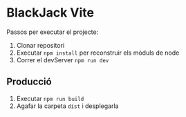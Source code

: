 
# BlackJack Vite

Passos per executar el projecte:
1. Clonar repositori
2. Executar ```npm install``` per reconstruir els mòduls de node
3. Correr el devServer ```npm run dev```

## Producció

1. Executar ```npm run build```
2. Agafar la carpeta ```dist``` i desplegarla